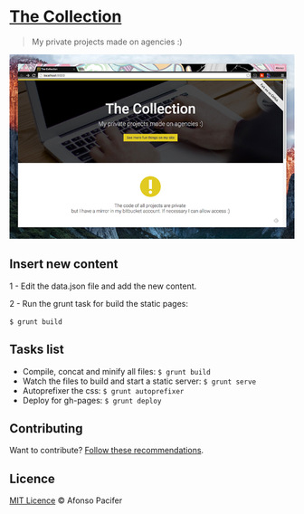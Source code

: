 # [The Collection](https://github.com/afonsopacifer/the-collection)

> My private projects made ​​on agencies :)

![the collection website](the-collection-website.jpg)

## Insert new content

1 - Edit the data.json file and add the new content.

2 - Run the grunt task for build the static pages:

`$ grunt build`

## Tasks list

- Compile, concat and minify all files: `$ grunt build`
- Watch the files to build and start a static server: `$ grunt serve`
- Autoprefixer the css: `$ grunt autoprefixer`
- Deploy for gh-pages: `$ grunt deploy`

## Contributing

Want to contribute? [Follow these recommendations](https://github.com/afonsopacifer/the-collection/blob/master/CONTRIBUTING.md).

## Licence

[MIT Licence](https://github.com/afonsopacifer/the-collection/blob/master/LICENCE.md) © Afonso Pacifer
